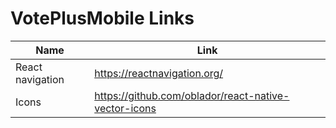 # VotePlusMobile Links



Name | Link |
--- | --- | 
React navigation | https://reactnavigation.org/ |
Icons | https://github.com/oblador/react-native-vector-icons |